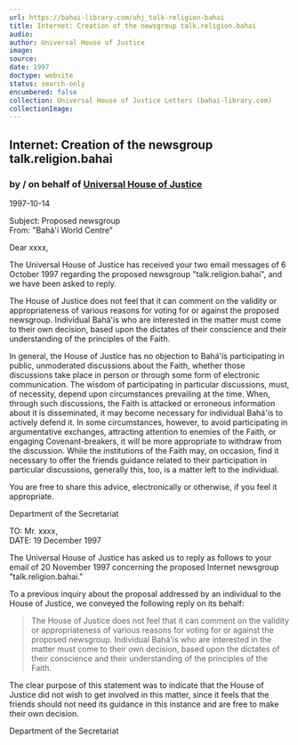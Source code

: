 ```yaml
---
url: https://bahai-library.com/uhj_talk-religion-bahai
title: Internet: Creation of the newsgroup talk.religion.bahai
audio: 
author: Universal House of Justice
image: 
source: 
date: 1997
doctype: website
status: search-only
encumbered: false
collection: Universal House of Justice Letters (bahai-library.com)
collectionImage: 
---
```



## Internet: Creation of the newsgroup talk.religion.bahai

### by / on behalf of [Universal House of Justice](https://bahai-library.com/author/Universal+House+of+Justice)

1997-10-14


Subject: Proposed newsgroup  
From: "Bahá'í World Centre"  
  
Dear xxxx,

The Universal House of Justice has received your two email messages of 6 October 1997 regarding the proposed newsgroup "talk.religion.bahai", and we have been asked to reply.

The House of Justice does not feel that it can comment on the validity or appropriateness of various reasons for voting for or against the proposed newsgroup. Individual Bahá'ís who are interested in the matter must come to their own decision, based upon the dictates of their conscience and their understanding of the principles of the Faith.

In general, the House of Justice has no objection to Bahá'ís participating in public, unmoderated discussions about the Faith, whether those discussions take place in person or through some form of electronic communication. The wisdom of participating in particular discussions, must, of necessity, depend upon circumstances prevailing at the time. When, through such discussions, the Faith is attacked or erroneous information about it is disseminated, it may become necessary for individual Bahá'ís to actively defend it. In some circumstances, however, to avoid participating in argumentative exchanges, attracting attention to enemies of the Faith, or engaging Covenant-breakers, it will be more appropriate to withdraw from the discussion. While the institutions of the Faith may, on occasion, find it necessary to offer the friends guidance related to their participation in particular discussions, generally this, too, is a matter left to the individual.

You are free to share this advice, electronically or otherwise, if you feel it appropriate.

Department of the Secretariat

TO: Mr. xxxx,  
DATE: 19 December 1997

The Universal House of Justice has asked us to reply as follows to your email of 20 November 1997 concerning the proposed Internet newsgroup "talk.religion.bahai."

To a previous inquiry about the proposal addressed by an individual to the House of Justice, we conveyed the following reply on its behalf:

> The House of Justice does not feel that it can comment on the validity or appropriateness of various reasons for voting for or against the proposed newsgroup. Individual Bahá'ís who are interested in the matter must come to their own decision, based upon the dictates of their conscience and their understanding of the principles of the Faith.

The clear purpose of this statement was to indicate that the House of Justice did not wish to get involved in this matter, since it feels that the friends should not need its guidance in this instance and are free to make their own decision.

Department of the Secretariat